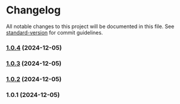 # Changelog

All notable changes to this project will be documented in this file. See [standard-version](https://github.com/conventional-changelog/standard-version) for commit guidelines.

### [1.0.4](https://github.com/aptvision/vue-essentials/compare/v1.0.3...v1.0.4) (2024-12-05)

### [1.0.3](https://github.com/aptvision/vue-essentials/compare/v1.0.2...v1.0.3) (2024-12-05)

### [1.0.2](https://github.com/aptvision/vue-essentials/compare/v1.0.1...v1.0.2) (2024-12-05)

### 1.0.1 (2024-12-05)
